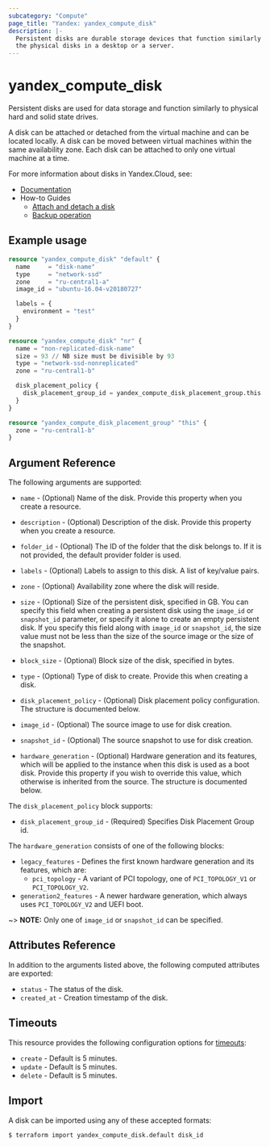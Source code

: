 ```yaml
---
subcategory: "Compute"
page_title: "Yandex: yandex_compute_disk"
description: |-
  Persistent disks are durable storage devices that function similarly to
  the physical disks in a desktop or a server.
---
```



# yandex_compute_disk




Persistent disks are used for data storage and function similarly to physical hard and solid state drives.

A disk can be attached or detached from the virtual machine and can be located locally. A disk can be moved between virtual machines within the same availability zone. Each disk can be attached to only one virtual machine at a time.

For more information about disks in Yandex.Cloud, see:

* [Documentation](https://cloud.yandex.com/docs/compute/concepts/disk)
* How-to Guides
  * [Attach and detach a disk](https://cloud.yandex.com/docs/compute/concepts/disk#attach-detach)
  * [Backup operation](https://cloud.yandex.com/docs/compute/concepts/disk#backup)

## Example usage

```terraform
resource "yandex_compute_disk" "default" {
  name     = "disk-name"
  type     = "network-ssd"
  zone     = "ru-central1-a"
  image_id = "ubuntu-16.04-v20180727"

  labels = {
    environment = "test"
  }
}
```

```terraform
resource "yandex_compute_disk" "nr" {
  name = "non-replicated-disk-name"
  size = 93 // NB size must be divisible by 93  
  type = "network-ssd-nonreplicated"
  zone = "ru-central1-b"

  disk_placement_policy {
    disk_placement_group_id = yandex_compute_disk_placement_group.this.id
  }
}

resource "yandex_compute_disk_placement_group" "this" {
  zone = "ru-central1-b"
}
```

## Argument Reference

The following arguments are supported:

* `name` - (Optional) Name of the disk. Provide this property when you create a resource.

* `description` - (Optional) Description of the disk. Provide this property when you create a resource.

* `folder_id` - (Optional) The ID of the folder that the disk belongs to. If it is not provided, the default provider folder is used.

* `labels` - (Optional) Labels to assign to this disk. A list of key/value pairs.

* `zone` - (Optional) Availability zone where the disk will reside.

* `size` - (Optional) Size of the persistent disk, specified in GB. You can specify this field when creating a persistent disk using the `image_id` or `snapshot_id` parameter, or specify it alone to create an empty persistent disk. If you specify this field along with `image_id` or `snapshot_id`, the size value must not be less than the size of the source image or the size of the snapshot.

* `block_size` - (Optional) Block size of the disk, specified in bytes.

* `type` - (Optional) Type of disk to create. Provide this when creating a disk.

* `disk_placement_policy` - (Optional) Disk placement policy configuration. The structure is documented below.

* `image_id` - (Optional) The source image to use for disk creation.

* `snapshot_id` - (Optional) The source snapshot to use for disk creation.

* `hardware_generation` - (Optional) Hardware generation and its features,
  which will be applied to the instance when this disk is used as a boot
  disk. Provide this property if you wish to override this value, which
  otherwise is inherited from the source. The structure is documented below.

The `disk_placement_policy` block supports:

* `disk_placement_group_id` - (Required) Specifies Disk Placement Group id.

The `hardware_generation` consists of one of the following blocks:

* `legacy_features` - Defines the first known hardware generation and its features, which are:
  * `pci_topology` - A variant of PCI topology, one of `PCI_TOPOLOGY_V1` or `PCI_TOPOLOGY_V2`.
* `generation2_features` - A newer hardware generation, which always uses `PCI_TOPOLOGY_V2` and UEFI boot.

~> **NOTE:** Only one of `image_id` or `snapshot_id` can be specified.

## Attributes Reference

In addition to the arguments listed above, the following computed attributes are exported:

* `status` - The status of the disk.
* `created_at` - Creation timestamp of the disk.

## Timeouts

This resource provides the following configuration options for [timeouts](https://www.terraform.io/docs/language/resources/syntax.html#operation-timeouts):

- `create` - Default is 5 minutes.
- `update` - Default is 5 minutes.
- `delete` - Default is 5 minutes.

## Import

A disk can be imported using any of these accepted formats:

```
$ terraform import yandex_compute_disk.default disk_id
```
